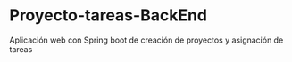 # Proyecto-tareas-BackEnd
Aplicación web con Spring boot de creación de proyectos y asignación de tareas
